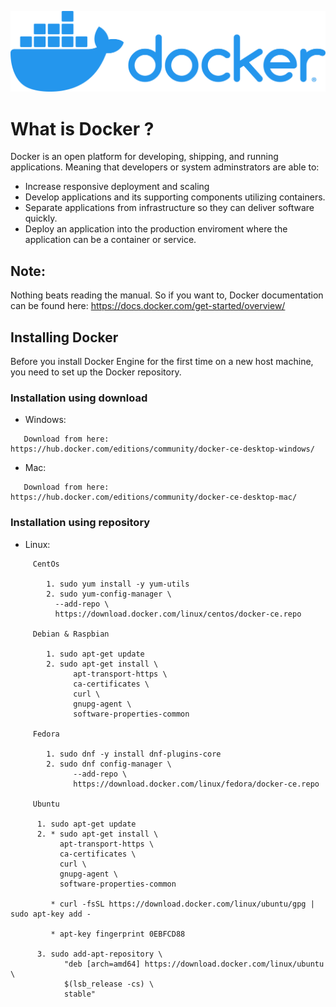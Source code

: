 ![Markdown Logo](DockerLogo.png)
# What is Docker ? 

Docker is an open platform for developing, shipping, and running applications. Meaning that developers or system adminstrators are able to: 

* Increase responsive deployment and scaling 
* Develop applications and its supporting components utilizing containers.
* Separate applications from infrastructure so they can deliver software quickly. 
* Deploy an application into the production enviroment where the application can be a container or service. 
  
 ## Note: 
 Nothing beats reading the manual. So if you want to, Docker documentation can be found here: https://docs.docker.com/get-started/overview/
 
 ## Installing Docker 
 Before you install Docker Engine for the first time on a new host machine, you need to set up the Docker repository. 
 
 ### Installation using download
 * Windows: 
 ```
    Download from here: https://hub.docker.com/editions/community/docker-ce-desktop-windows/
```  
  * Mac: 
```
   Download from here: https://hub.docker.com/editions/community/docker-ce-desktop-mac/
```

 ### Installation using repository
  * Linux: 
```
     CentOs
 
        1. sudo yum install -y yum-utils
        2. sudo yum-config-manager \
          --add-repo \
          https://download.docker.com/linux/centos/docker-ce.repo

     Debian & Raspbian 

        1. sudo apt-get update 
        2. sudo apt-get install \
              apt-transport-https \
              ca-certificates \
              curl \
              gnupg-agent \
              software-properties-common
    
     Fedora

        1. sudo dnf -y install dnf-plugins-core
        2. sudo dnf config-manager \
              --add-repo \
              https://download.docker.com/linux/fedora/docker-ce.repo
    
     Ubuntu
    
      1. sudo apt-get update
      2. * sudo apt-get install \
           apt-transport-https \
           ca-certificates \
           curl \
           gnupg-agent \
           software-properties-common
      
         * curl -fsSL https://download.docker.com/linux/ubuntu/gpg | sudo apt-key add -

         * apt-key fingerprint 0EBFCD88

      3. sudo add-apt-repository \
            "deb [arch=amd64] https://download.docker.com/linux/ubuntu \
            $(lsb_release -cs) \
            stable"

```

